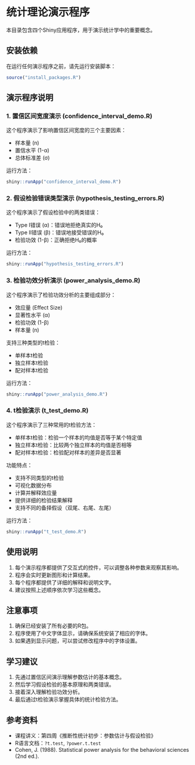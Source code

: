 # 统计理论演示程序

本目录包含四个Shiny应用程序，用于演示统计学中的重要概念。

## 安装依赖

在运行任何演示程序之前，请先运行安装脚本：

```R
source("install_packages.R")
```

## 演示程序说明

### 1. 置信区间宽度演示 (confidence_interval_demo.R)

这个程序演示了影响置信区间宽度的三个主要因素：
- 样本量 (n)
- 置信水平 (1-α)
- 总体标准差 (σ)

运行方法：
```R
shiny::runApp("confidence_interval_demo.R")
```

### 2. 假设检验错误类型演示 (hypothesis_testing_errors.R)

这个程序演示了假设检验中的两类错误：
- Type I错误 (α)：错误地拒绝真实的H₀
- Type II错误 (β)：错误地接受错误的H₀
- 检验功效 (1-β)：正确拒绝H₀的概率

运行方法：
```R
shiny::runApp("hypothesis_testing_errors.R")
```

### 3. 检验功效分析演示 (power_analysis_demo.R)

这个程序演示了检验功效分析的主要组成部分：
- 效应量 (Effect Size)
- 显著性水平 (α)
- 检验功效 (1-β)
- 样本量 (n)

支持三种类型的t检验：
- 单样本t检验
- 独立样本t检验
- 配对样本t检验

运行方法：
```R
shiny::runApp("power_analysis_demo.R")
```

### 4. t检验演示 (t_test_demo.R)

这个程序演示了三种常用的t检验方法：
- 单样本t检验：检验一个样本的均值是否等于某个特定值
- 独立样本t检验：比较两个独立样本的均值是否相等
- 配对样本t检验：检验配对样本的差异是否显著

功能特点：
- 支持不同类型的t检验
- 可视化数据分布
- 计算并解释效应量
- 提供详细的检验结果解释
- 支持不同的备择假设（双尾、右尾、左尾）

运行方法：
```R
shiny::runApp("t_test_demo.R")
```

## 使用说明

1. 每个演示程序都提供了交互式的控件，可以调整各种参数来观察其影响。
2. 程序会实时更新图形和计算结果。
3. 每个程序都提供了详细的解释和说明文字。
4. 建议按照上述顺序依次学习这些概念。

## 注意事项

1. 确保已经安装了所有必要的R包。
2. 程序使用了中文字体显示，请确保系统安装了相应的字体。
3. 如果遇到显示问题，可以尝试修改程序中的字体设置。

## 学习建议

1. 先通过置信区间演示理解参数估计的基本概念。
2. 然后学习假设检验的基本原理和两类错误。
3. 接着深入理解检验功效分析。
4. 最后通过t检验演示掌握具体的统计检验方法。

## 参考资料

- 课程讲义：第四周《推断性统计初步：参数估计与假设检验》
- R语言文档：`?t.test`, `?power.t.test`
- Cohen, J. (1988). Statistical power analysis for the behavioral sciences (2nd ed.). 